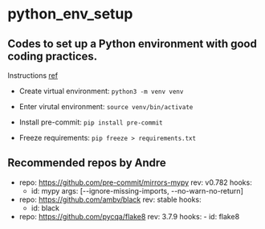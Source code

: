 # python_env_setup
Codes to set up a Python environment with good coding practices.
---

Instructions [ref](https://pre-commit.com/)

- Create virtual environment: `python3 -m venv venv`

- Enter virutal environment: `source venv/bin/activate`

- Install pre-commit: `pip install pre-commit`

- Freeze requirements: `pip freeze > requirements.txt`

## Recommended repos by Andre
- repo: https://github.com/pre-commit/mirrors-mypy
  rev: v0.782
  hooks:
  -   id: mypy
      args: [--ignore-missing-imports, --no-warn-no-return]
- repo: https://github.com/ambv/black
  rev: stable
  hooks:
  -   id: black
- repo: https://github.com/pycqa/flake8
  rev: 3.7.9
  hooks:
      -   id: flake8
